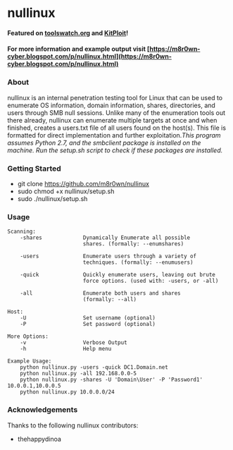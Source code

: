 # nullinux

#### Featured on [toolswatch.org](http://www.toolswatch.org/2016/11/nullinux-v3-5-null-session-tool/) and [KitPloit](http://www.kitploit.com/2017/11/nullinux-smb-null-session.html)!
#### For more information and example output visit [https://m8r0wn-cyber.blogspot.com/p/nullinux.html](https://m8r0wn-cyber.blogspot.com/p/nullinux.html)

### About
nullinux is an internal penetration testing tool for Linux that can be used to enumerate OS information, domain information, shares, directories, and users through SMB null sessions. Unlike many of the enumeration tools out there already, nullinux can enumerate multiple targets at once and when finished, creates a users.txt file of all users found on the host(s). This file is formatted for direct implementation and further exploitation._This program assumes Python 2.7, and the smbclient package is installed on the machine. Run the setup.sh script to check if these packages are installed._

### Getting Started
* git clone https://github.com/m8r0wn/nullinux
* sudo chmod +x nullinux/setup.sh
* sudo ./nullinux/setup.sh

### Usage
    Scanning:
        -shares             Dynamically Enumerate all possible
                            shares. (formally: --enumshares)

        -users              Enumerate users through a variety of
                            techniques. (formally: --enumusers)

        -quick              Quickly enumerate users, leaving out brute
                            force options. (used with: -users, or -all)

        -all                Enumerate both users and shares
                            (formally: --all)

    Host:
        -U                  Set username (optional)
        -P                  Set password (optional)

    More Options:
        -v                  Verbose Output
        -h                  Help menu

    Example Usage:
        python nullinux.py -users -quick DC1.Domain.net
        python nullinux.py -all 192.168.0.0-5
        python nullinux.py -shares -U 'Domain\User' -P 'Password1' 10.0.0.1,10.0.0.5
        python nullinux.py 10.0.0.0/24

### Acknowledgements
Thanks to the following nullinux contributors:
* thehappydinoa


